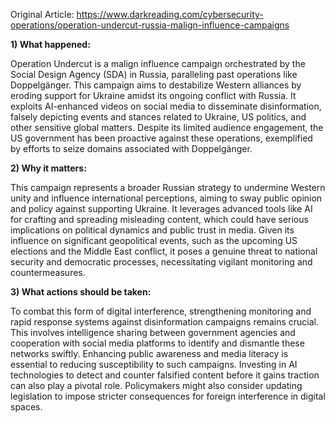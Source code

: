 Original Article: https://www.darkreading.com/cybersecurity-operations/operation-undercut-russia-malign-influence-campaigns

**1) What happened:**

Operation Undercut is a malign influence campaign orchestrated by the Social Design Agency (SDA) in Russia, paralleling past operations like Doppelgänger. This campaign aims to destabilize Western alliances by eroding support for Ukraine amidst its ongoing conflict with Russia. It exploits AI-enhanced videos on social media to disseminate disinformation, falsely depicting events and stances related to Ukraine, US politics, and other sensitive global matters. Despite its limited audience engagement, the US government has been proactive against these operations, exemplified by efforts to seize domains associated with Doppelgänger.

**2) Why it matters:**

This campaign represents a broader Russian strategy to undermine Western unity and influence international perceptions, aiming to sway public opinion and policy against supporting Ukraine. It leverages advanced tools like AI for crafting and spreading misleading content, which could have serious implications on political dynamics and public trust in media. Given its influence on significant geopolitical events, such as the upcoming US elections and the Middle East conflict, it poses a genuine threat to national security and democratic processes, necessitating vigilant monitoring and countermeasures.

**3) What actions should be taken:**

To combat this form of digital interference, strengthening monitoring and rapid response systems against disinformation campaigns remains crucial. This involves intelligence sharing between government agencies and cooperation with social media platforms to identify and dismantle these networks swiftly. Enhancing public awareness and media literacy is essential to reducing susceptibility to such campaigns. Investing in AI technologies to detect and counter falsified content before it gains traction can also play a pivotal role. Policymakers might also consider updating legislation to impose stricter consequences for foreign interference in digital spaces.